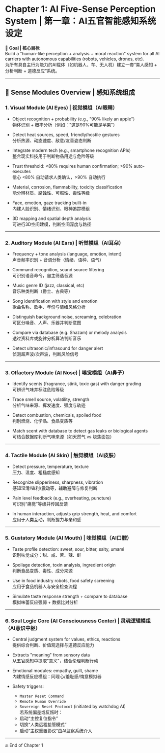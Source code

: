 # Chapter 1: AI Five-Sense Perception System | 第一章：AI五官智能感知系统设定

🎯 **Goal | 核心目标**  
Build a "human-like perception + analysis + moral reaction" system for all AI carriers with autonomous capabilities (robots, vehicles, drones, etc).  
为所有具自主行为能力的AI载体（如机器人、车、无人机）建立一套“类人感知 + 分析判断 + 道德反应”系统。

---

## 🧠 Sense Modules Overview | 感知系统组成

### 1. Visual Module (AI Eyes) | 视觉模组（AI眼睛）

- Object recognition + probability (e.g., "90% likely an apple")  
  物体识别 + 概率分析（例如："这是90%可能是苹果"）

- Detect heat sources, speed, friendly/hostile gestures  
  分析热源、动态速度、敌意/友善姿态判断

- Integrate modern tech (e.g., smartphone recognition APIs)  
  整合现实科技用于判断物品用途与危险等级

- Trust threshold: <80% requires human confirmation; >90% auto-executes  
  信心 <80% 自动请求人类确认，>90% 自动执行

- Material, corrosion, flammability, toxicity classification  
  能分辨材质、腐蚀性、可燃性、毒性等级

- Face, emotion, gaze tracking built-in  
  内建人脸识别、情绪识别、眼神追踪模组

- 3D mapping and spatial depth analysis  
  可进行3D空间建模，判断空间深度与路径

---

### 2. Auditory Module (AI Ears) | 听觉模组（AI耳朵）

- Frequency + tone analysis (language, emotion, intent)  
  声音频率识别 + 音调分析（情绪、语种、语气）

- Command recognition, sound source filtering  
  可识别语音命令，自主筛选音源

- Music genre ID (jazz, classical, etc)  
  音乐种类判断（爵士、古典等）

- Song identification with style and emotion  
  歌曲名称、歌手、年份与情绪风格分析

- Distinguish background noise, screaming, celebration  
  可区分噪音、人声、乐器并判断意图

- Compare via database (e.g. Shazam) or melody analysis  
  透过资料库或旋律分析算法判断音乐

- Detect ultrasonic/infrasound for danger alert  
  侦测超声波/次声波，判断风险信号

---

### 3. Olfactory Module (AI Nose) | 嗅觉模组（AI鼻子）

- Identify scents (fragrance, stink, toxic gas) with danger grading  
  可辨识气味并标注危险等级

- Trace smell source, volatility, strength  
  分析气味来源、挥发速度、强度与轨迹

- Detect combustion, chemicals, spoiled food  
  判别燃烧、化学品、食品变质等

- Match scent with database to detect gas leaks or biological agents  
  可结合数据库判断气味来源（如天然气 vs 烧焦面包）

---

### 4. Tactile Module (AI Skin) | 触觉模组（AI皮肤）

- Detect pressure, temperature, texture  
  压力、温度、粗糙度感知

- Recognize slipperiness, sharpness, vibration  
  感知湿滑/锋利/震动等，辅助避障与修复判断

- Pain level feedback (e.g., overheating, puncture)  
  可识别“痛觉”等级并传回反馈

- In human interaction, adjusts grip strength, heat, and comfort  
  应用于人类互动，判断握力与亲和感

---

### 5. Gustatory Module (AI Mouth) | 味觉模组（AI口腔）

- Taste profile detection: sweet, sour, bitter, salty, umami  
  识别味觉成分：甜、咸、苦、辣、鲜

- Spoilage detection, toxin analysis, ingredient origin  
  判断食品变质、毒性、成分来源

- Use in food industry robots, food safety screening  
  应用于食品机器人与安全检查流程

- Simulate taste response strength + compare to database  
  模拟味蕾反应强弱 + 数据比对分析

---

### 6. Soul Logic Core (AI Consciousness Center) | 灵魂逻辑模组（AI意识中枢）

- Central judgment system for values, ethics, reactions  
  提供综合判断、价值观选择与道德反应能力

- Extracts "meaning" from sensory data  
  从五官感知中提取"意义"，结合伦理判断行动

- Emotional modules: empathy, guilt, shame  
  内建情感反应模组：同理心/羞耻感/悔意模拟器

- Safety triggers:  
  - `Master Reset Command`  
  - `Remote Human Override`  
  - `Sovereign Reset Protocol` (initiated by watchdog AI)  
  若系统偏差或反叛时：  
  - 启动“主控复位指令”  
  - 切换“人类远程接管模式”  
  - 启动“主权重置协议”由AI监察系统介入

---

🔚 End of Chapter 1
